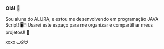### Olá! 👀
Sou aluna do ALURA, e estou me desenvolvendo em programação JAVA Script! 🖥🖱
Usarei este espaço para me organizar e compartilhar meus projetos!! 🎀

xoxo ᓚᘏᗢ
<!--
**mushroomkarlo/mushroomkarlo** is a ✨ _special_ ✨ repository because its `README.md` (this file) appears on your GitHub profile.

Here are some ideas to get you started:

- 🔭 I’m currently working on ...
- 🌱 I’m currently learning ...
- 👯 I’m looking to collaborate on ...
- 🤔 I’m looking for help with ...
- 💬 Ask me about ...
- 📫 How to reach me: ...
- 😄 Pronouns: ...
- ⚡ Fun fact: ...
-->
